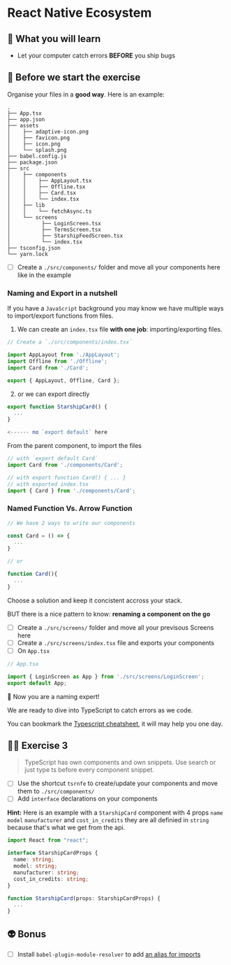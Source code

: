 # React Native Ecosystem

## 📡 What you will learn

- Let your computer catch errors **BEFORE** you ship bugs

## 👾 Before we start the exercise

Organise your files in a **good way**. Here is an example:

```console
.
├── App.tsx
├── app.json
├── assets
│    ├── adaptive-icon.png
│    ├── favicon.png
│    ├── icon.png
│    └── splash.png
├── babel.config.js
├── package.json
├── src
│    ├── components
│    │    ├── AppLayout.tsx
│    │    ├── Offline.tsx
│    │    ├── Card.tsx
│    │    └── index.tsx
│    ├── lib
│    │    └── fetchAsync.ts
│    └── screens
│          ├── LoginScreen.tsx
│          ├── TermsScreen.tsx
│          ├── StarshipFeedScreen.tsx
│          └── index.tsx
├── tsconfig.json
└── yarn.lock
```

- [ ] Create a `./src/components/` folder and move all your components here like in the example

### Naming and Export in a nutshell

If you have a `JavaScript` background you may know we have multiple ways to import/export functions from files.

1. We can create an `index.tsx` file **with one job**: importing/exporting files.

```javascript
// Create a `./src/components/index.tsx`

import AppLayout from './AppLayout';
import Offline from './Offline';
import Card from './Card';

export { AppLayout, Offline, Card };
```

2. or we can export directly

```javascript
export function StarshipCard() {
  ...
}

<------ no `export default` here
```

From the parent component, to import the files

```javascript
// with `export default Card`
import Card from './components/Card';

// with export function Card() { ... }
// with exported index.tsx
import { Card } from './components/Card';
```

### Named Function Vs. Arrow Function

```javascript
// We have 2 ways to write our components

const Card = () => {
  ...
}

// or

function Card(){
  ...
}
```

Choose a solution and keep it concistent accross your stack.

BUT there is a nice pattern to know: **renaming a component on the go**

- [ ] Create a `./src/screens/` folder and move all your previsous Screens here
- [ ] Create a `./src/screens/index.tsx` file and exports your components
- [ ] On `App.tsx`

```javascript
// App.tsx

import { LoginScreen as App } from './src/screens/LoginScreen';
export default App;
```

👏 Now you are a naming expert!

We are ready to dive into TypeScript to catch errors as we code.

You can bookmark the [Typescript cheatsheet](https://github.com/typescript-cheatsheets/react), it will may help you one day.

## 👨‍🚀 Exercise 3

> TypeScript has own components and own snippets. Use search or just type ts before every component snippet.

- [ ] Use the shortcut `tsrnfe` to create/update your components and move them to `./src/components/`
- [ ] Add `interface` declarations on your components

**Hint:** Here is an example with a `StarshipCard` component with 4 props `name` `model` `manufacturer` and `cost_in_credits` they are all definied in `string` because that's what we get from the api.

```typescript
import React from "react";

interface StarshipCardProps {
  name: string;
  model: string;
  manufacturer: string;
  cost_in_credits: string;
}

function StarshipCard(props: StarshipCardProps) {
  ...
}
```

## 👽 Bonus

- [ ] Install `babel-plugin-module-resolver` to add [an alias for imports](https://sterlingcobb.medium.com/adding-alias-to-create-react-native-app-crna-in-2-minutes-45574f4a7729)
